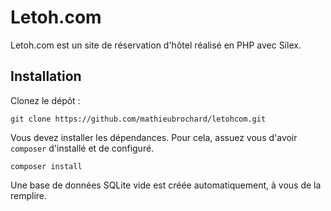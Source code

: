 # Letoh.com
Letoh.com est un site de réservation d'hôtel réalisé en PHP avec Silex.

## Installation
Clonez le dépôt :
```
git clone https://github.com/mathieubrochard/letohcom.git
```

Vous devez installer les dépendances. Pour cela, assuez vous d'avoir `composer` d'installé et de configuré.
```
composer install
```

Une base de données SQLite vide est créée automatiquement, à vous de la remplire.
